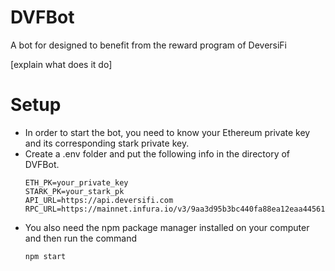# DVFBot

A bot for designed to benefit from the reward program of DeversiFi

[explain what does it do]

# Setup

- In order to start the bot, you need to know your Ethereum private key and its corresponding stark private key.
- Create a .env folder and put the following info in the directory of DVFBot.
  ```
  ETH_PK=your_private_key
  STARK_PK=your_stark_pk
  API_URL=https://api.deversifi.com
  RPC_URL=https://mainnet.infura.io/v3/9aa3d95b3bc440fa88ea12eaa4456161
  ```
- You also need the npm package manager installed on your computer and then run the command
  ```
  npm start
  ```
